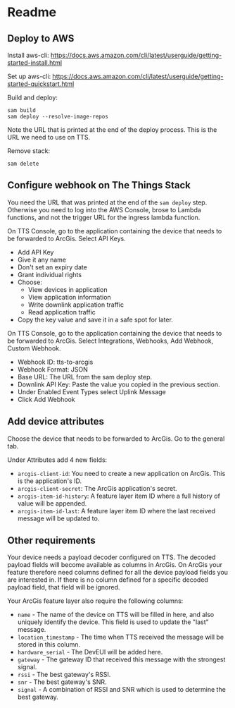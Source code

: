 # Readme

## Deploy to AWS

Install aws-cli: https://docs.aws.amazon.com/cli/latest/userguide/getting-started-install.html

Set up aws-cli: https://docs.aws.amazon.com/cli/latest/userguide/getting-started-quickstart.html

Build and deploy:
```
sam build
sam deploy --resolve-image-repos
```
Note the URL that is printed at the end of the deploy process. This is the URL we need to use on TTS.

Remove stack:
```
sam delete
```

## Configure webhook on The Things Stack

You need the URL that was printed at the end of the `sam deploy` step. Otherwise you need to log into the AWS Console, brose to Lambda functions, and not the trigger URL for the ingress lambda function.

On TTS Console, go to the application containing the device that needs to be forwarded to ArcGis. Select API Keys.
* Add API Key
* Give it any name
* Don't set an expiry date
* Grant individual rights
* Choose:
    * View devices in application
    * View application information
    * Write downlink application traffic
    * Read application traffic
* Copy the key value and save it in a safe spot for later.

On TTS Console, go to the application containing the device that needs to be forwarded to ArcGis. Select Integrations, Webhooks, Add Webhook, Custom Webhook.

* Webhook ID: tts-to-arcgis
* Webhook Format: JSON
* Base URL: The URL from the sam deploy step.
* Downlink API Key: Paste the value you copied in the previous section.
* Under Enabled Event Types select Uplink Message
* Click Add Webhook

## Add device attributes

Choose the device that needs to be forwarded to ArcGis. Go to the general tab.

Under Attributes add 4 new fields:
* `arcgis-client-id`: You need to create a new application on ArcGis. This is the application's ID.
* `arcgis-client-secret`: The ArcGis application's secret.
* `arcgis-item-id-history`: A feature layer item ID where a full history of value will be appended. 
* `arcgis-item-id-last`: A feature layer item ID where the last received message will be updated to.

## Other requirements

Your device needs a payload decoder configured on TTS. The decoded payload fields will become available as columns in ArcGis.
On ArcGis your feature therefore need columns defined for all the device payload fields you are interested in. If there is no column defined for a specific decoded payload field, that field will be ignored.

Your ArcGis feature layer also require the following columns:
* `name` - The name of the device on TTS will be filled in here, and also uniquely identify the device. This field is used to update the "last" message.
* `location_timestamp` - The time when TTS received the message will be stored in this column.
* `hardware_serial` - The DevEUI will be added here.
* `gateway` - The gateway ID that received this message with the strongest signal.
* `rssi` - The best gateway's RSSI.
* `snr` - The best gateway's SNR.
* `signal` - A combination of RSSI and SNR which is used to determine the best gateway.